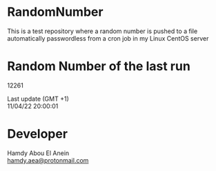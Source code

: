 # RandomNumber    
This is a test repository where a random number is pushed to a file automatically passwordless from a cron job in my Linux CentOS server    
# Random Number of the last run   
12261
      
Last update (GMT +1)    
11/04/22 20:00:01
# Developer    
Hamdy Abou El Anein   
hamdy.aea@protonmail.com
